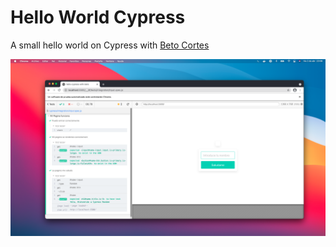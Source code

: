 # Hello World Cypress

A small hello world on Cypress with [Beto Cortes](https://twitter.com/whoIsBeto_)

![Screenshot of our test in cypress](./cypress-screenshot.png)
